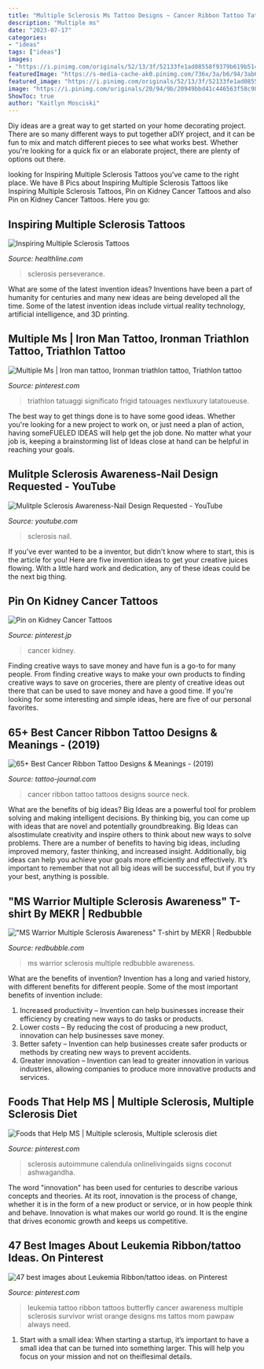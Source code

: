 ```yaml
---
title: "Multiple Sclerosis Ms Tattoo Designs ~ Cancer Ribbon Tattoo Tattoos Designs Source Neck"
description: "Multiple ms"
date: "2023-07-17"
categories:
- "ideas"
tags: ["ideas"]
images:
- "https://i.pinimg.com/originals/52/13/3f/52133fe1ad08558f9379b619b5142cac.jpg"
featuredImage: "https://s-media-cache-ak0.pinimg.com/736x/3a/b6/94/3ab6940726f5d6bb3b50ac732f5a2a6f--leukemia-ribbon-leukemia-awareness.jpg"
featured_image: "https://i.pinimg.com/originals/52/13/3f/52133fe1ad08558f9379b619b5142cac.jpg"
image: "https://i.pinimg.com/originals/20/94/9b/20949bbd41c446563f58c9826824a6ee.jpg"
ShowToc: true
author: "Kaitlyn Mosciski"
---
```



Diy ideas are a great way to get started on your home decorating project. There are so many different ways to put together aDIY project, and it can be fun to mix and match different pieces to see what works best. Whether you're looking for a quick fix or an elaborate project, there are plenty of options out there.

	

		
looking for Inspiring Multiple Sclerosis Tattoos you've came to the right place. We have 8 Pics about Inspiring Multiple Sclerosis Tattoos like Inspiring Multiple Sclerosis Tattoos, Pin on Kidney Cancer Tattoos and also Pin on Kidney Cancer Tattoos. Here you go:
		
    
## Inspiring Multiple Sclerosis Tattoos

<img loading=lazy src="https://www.healthline.com/hlcmsresource/images/slideshow/Multiple-Sclerosis-Inspired-Tattoo-Contest/MS7_Kristin.jpg" onerror="this.onerror=null;this.src='https://tse1.mm.bing.net/th?id=OIP.Xipuv4kLrxyeh31iVWbnuAHaHa&amp;pid=15.1';" alt="Inspiring Multiple Sclerosis Tattoos">

_Source: healthline.com_

>sclerosis perseverance. 

	

What are some of the latest invention ideas?
Inventions have been a part of humanity for centuries and many new ideas are being developed all the time. Some of the latest invention ideas include virtual reality technology, artificial intelligence, and 3D printing.

    
## Multiple Ms | Iron Man Tattoo, Ironman Triathlon Tattoo, Triathlon Tattoo

<img loading=lazy src="https://i.pinimg.com/originals/52/13/3f/52133fe1ad08558f9379b619b5142cac.jpg" onerror="this.onerror=null;this.src='https://tse3.mm.bing.net/th?id=OIP.9r2IDRIprzOGhUJdVEfZwAHaJ4&amp;pid=15.1';" alt="Multiple Ms | Iron man tattoo, Ironman triathlon tattoo, Triathlon tattoo">

_Source: pinterest.com_

>triathlon tatuaggi significato frigid tatouages nextluxury latatoueuse. 

	

The best way to get things done is to have some good ideas. Whether you're looking for a new project to work on, or just need a plan of action, having someFUELED IDEAS will help get the job done. No matter what your job is, keeping a brainstorming list of Ideas close at hand can be helpful in reaching your goals.

    
## Mulitple Sclerosis Awareness-Nail Design Requested - YouTube

<img loading=lazy src="https://i.ytimg.com/vi/Ks_saby0_kA/maxresdefault.jpg" onerror="this.onerror=null;this.src='https://tse3.mm.bing.net/th?id=OIP.3vqv0ADU6ug61wOoJ1QEvQHaEK&amp;pid=15.1';" alt="Mulitple Sclerosis Awareness-Nail Design Requested - YouTube">

_Source: youtube.com_

>sclerosis nail. 

	

If you've ever wanted to be a inventor, but didn't know where to start, this is the article for you! Here are five invention ideas to get your creative juices flowing. With a little hard work and dedication, any of these ideas could be the next big thing.

    
## Pin On Kidney Cancer Tattoos

<img loading=lazy src="https://i.pinimg.com/originals/20/94/9b/20949bbd41c446563f58c9826824a6ee.jpg" onerror="this.onerror=null;this.src='https://tse3.mm.bing.net/th?id=OIP.M4MN2VmILzMKETe8lqHIdgHaJ4&amp;pid=15.1';" alt="Pin on Kidney Cancer Tattoos">

_Source: pinterest.jp_

>cancer kidney. 

	

Finding creative ways to save money and have fun is a go-to for many people. From finding creative ways to make your own products to finding creative ways to save on groceries, there are plenty of creative ideas out there that can be used to save money and have a good time. If you're looking for some interesting and simple ideas, here are five of our personal favorites.

    
## 65+ Best Cancer Ribbon Tattoo Designs &amp; Meanings - (2019)

<img loading=lazy src="http://tattoo-journal.com/wp-content/uploads/2017/01/Cancer-Ribbon-Tattoo-56-765x765.jpg" onerror="this.onerror=null;this.src='https://tse3.mm.bing.net/th?id=OIP.luXMPgLMKC0EEfY40tWf8wHaHa&amp;pid=15.1';" alt="65+ Best Cancer Ribbon Tattoo Designs &amp; Meanings - (2019)">

_Source: tattoo-journal.com_

>cancer ribbon tattoo tattoos designs source neck. 

	

What are the benefits of big ideas?
Big Ideas are a powerful tool for problem solving and making intelligent decisions. By thinking big, you can come up with ideas that are novel and potentially groundbreaking. Big Ideas can alsostimulate creativity and inspire others to think about new ways to solve problems.
There are a number of benefits to having big ideas, including improved memory, faster thinking, and increased insight. Additionally, big ideas can help you achieve your goals more efficiently and effectively. It’s important to remember that not all big ideas will be successful, but if you try your best, anything is possible.

    
## &quot;MS Warrior Multiple Sclerosis Awareness&quot; T-shirt By MEKR | Redbubble

<img loading=lazy src="https://ih1.redbubble.net/image.1022923731.9582/raf,750x1000,075,t,fafafa:ca443f4786.jpg" onerror="this.onerror=null;this.src='https://tse3.mm.bing.net/th?id=OIP.xwg5VCCbJSp8HMUiUY28VQHaJ4&amp;pid=15.1';" alt="&quot;MS Warrior Multiple Sclerosis Awareness&quot; T-shirt by MEKR | Redbubble">

_Source: redbubble.com_

>ms warrior sclerosis multiple redbubble awareness. 

	

What are the benefits of invention?
Invention has a long and varied history, with different benefits for different people. Some of the most important benefits of invention include: 
1) Increased productivity – Invention can help businesses increase their efficiency by creating new ways to do tasks or products. 
2) Lower costs – By reducing the cost of producing a new product, innovation can help businesses save money. 
3) Better safety – Invention can help businesses create safer products or methods by creating new ways to prevent accidents.
4) Greater innovation – Invention can lead to greater innovation in various industries, allowing companies to produce more innovative products and services.

    
## Foods That Help MS | Multiple Sclerosis, Multiple Sclerosis Diet

<img loading=lazy src="https://i.pinimg.com/originals/10/6f/eb/106feb683fd522d08358ac2fc2586a00.png" onerror="this.onerror=null;this.src='https://tse4.mm.bing.net/th?id=OIP.EG_raD_VItCDWKwvwlhqAAHaLH&amp;pid=15.1';" alt="Foods that Help MS | Multiple sclerosis, Multiple sclerosis diet">

_Source: pinterest.com_

>sclerosis autoimmune calendula onlinelivingaids signs coconut ashwagandha. 

	

The word "innovation" has been used for centuries to describe various concepts and theories. At its root, innovation is the process of change, whether it is in the form of a new product or service, or in how people think and behave. Innovation is what makes our world go round. It is the engine that drives economic growth and keeps us competitive.

    
## 47 Best Images About Leukemia Ribbon/tattoo Ideas. On Pinterest

<img loading=lazy src="https://s-media-cache-ak0.pinimg.com/736x/3a/b6/94/3ab6940726f5d6bb3b50ac732f5a2a6f--leukemia-ribbon-leukemia-awareness.jpg" onerror="this.onerror=null;this.src='https://tse2.mm.bing.net/th?id=OIP.7kAlOWqjmQIg58MetRtKvAHaJ4&amp;pid=15.1';" alt="47 best images about Leukemia Ribbon/tattoo ideas. on Pinterest">

_Source: pinterest.com_

>leukemia tattoo ribbon tattoos butterfly cancer awareness multiple sclerosis survivor wrist orange designs ms tattos mom pawpaw always need. 

	

1. Start with a small idea: When starting a startup, it’s important to have a small idea that can be turned into something larger. This will help you focus on your mission and not on theiflesimal details.

